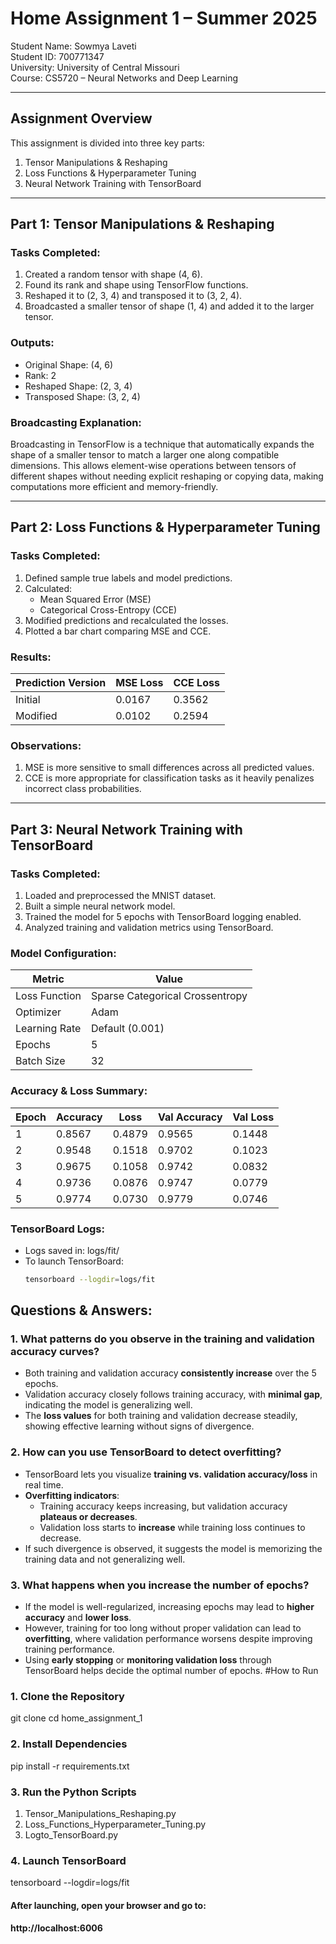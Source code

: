 # Home Assignment 1 – Summer 2025  
Student Name: Sowmya Laveti  
Student ID: 700771347  
University: University of Central Missouri  
Course: CS5720 – Neural Networks and Deep Learning  

---

## Assignment Overview  
This assignment is divided into three key parts:

1. Tensor Manipulations & Reshaping
2. Loss Functions & Hyperparameter Tuning
3. Neural Network Training with TensorBoard

---

## Part 1: Tensor Manipulations & Reshaping

### Tasks Completed:
1. Created a random tensor with shape (4, 6).
2. Found its rank and shape using TensorFlow functions.
3. Reshaped it to (2, 3, 4) and transposed it to (3, 2, 4).
4. Broadcasted a smaller tensor of shape (1, 4) and added it to the larger tensor.

### Outputs:
- Original Shape: (4, 6)  
- Rank: 2  
- Reshaped Shape: (2, 3, 4)  
- Transposed Shape: (3, 2, 4)  

### Broadcasting Explanation:
Broadcasting in TensorFlow is a technique that automatically expands the shape of a smaller tensor to match a larger one along compatible dimensions. This allows element-wise operations between tensors of different shapes without needing explicit reshaping or copying data, making computations more efficient and memory-friendly.

---

## Part 2: Loss Functions & Hyperparameter Tuning

### Tasks Completed:
1. Defined sample true labels and model predictions.
2. Calculated:
   - Mean Squared Error (MSE)
   - Categorical Cross-Entropy (CCE)
3. Modified predictions and recalculated the losses.
4. Plotted a bar chart comparing MSE and CCE.

### Results:

| Prediction Version | MSE Loss | CCE Loss |
|--------------------|----------|----------|
| Initial            | 0.0167   | 0.3562   |
| Modified           | 0.0102   | 0.2594   |

### Observations:
1. MSE is more sensitive to small differences across all predicted values.
2. CCE is more appropriate for classification tasks as it heavily penalizes incorrect class probabilities.

---

## Part 3: Neural Network Training with TensorBoard

### Tasks Completed:
1. Loaded and preprocessed the MNIST dataset.
2. Built a simple neural network model.
3. Trained the model for 5 epochs with TensorBoard logging enabled.
4. Analyzed training and validation metrics using TensorBoard.

### Model Configuration:

| Metric           | Value                          |
|------------------|---------------------------------|
| Loss Function     | Sparse Categorical Crossentropy |
| Optimizer         | Adam                            |
| Learning Rate     | Default (0.001)                 |
| Epochs            | 5                               |
| Batch Size        | 32                              |

### Accuracy & Loss Summary:

| Epoch | Accuracy | Loss   | Val Accuracy | Val Loss |
|-------|----------|--------|--------------|----------|
| 1     | 0.8567   | 0.4879 | 0.9565       | 0.1448   |
| 2     | 0.9548   | 0.1518 | 0.9702       | 0.1023   |
| 3     | 0.9675   | 0.1058 | 0.9742       | 0.0832   |
| 4     | 0.9736   | 0.0876 | 0.9747       | 0.0779   |
| 5     | 0.9774   | 0.0730 | 0.9779       | 0.0746   |

### TensorBoard Logs:
- Logs saved in: logs/fit/
- To launch TensorBoard:
  ```bash
  tensorboard --logdir=logs/fit
## Questions & Answers:

### 1. What patterns do you observe in the training and validation accuracy curves?

- Both training and validation accuracy **consistently increase** over the 5 epochs.
- Validation accuracy closely follows training accuracy, with **minimal gap**, indicating the model is generalizing well.
- The **loss values** for both training and validation decrease steadily, showing effective learning without signs of divergence.

### 2. How can you use TensorBoard to detect overfitting?

- TensorBoard lets you visualize **training vs. validation accuracy/loss** in real time.
- **Overfitting indicators**:
  - Training accuracy keeps increasing, but validation accuracy **plateaus or decreases**.
  - Validation loss starts to **increase** while training loss continues to decrease.
- If such divergence is observed, it suggests the model is memorizing the training data and not generalizing well.

### 3. What happens when you increase the number of epochs?

- If the model is well-regularized, increasing epochs may lead to **higher accuracy** and **lower loss**.
- However, training for too long without proper validation can lead to **overfitting**, where validation performance worsens despite improving training performance.
- Using **early stopping** or **monitoring validation loss** through TensorBoard helps decide the optimal number of epochs.
#How to Run
### 1. Clone the Repository
git clone <your-repo-url>
cd home_assignment_1

### 2. Install Dependencies
pip install -r requirements.txt

### 3. Run the Python Scripts
1. Tensor_Manipulations_Reshaping.py
2. Loss_Functions_Hyperparameter_Tuning.py
3. Logto_TensorBoard.py

### 4. Launch TensorBoard
tensorboard --logdir=logs/fit

#### After launching, open your browser and go to:
#### http://localhost:6006
